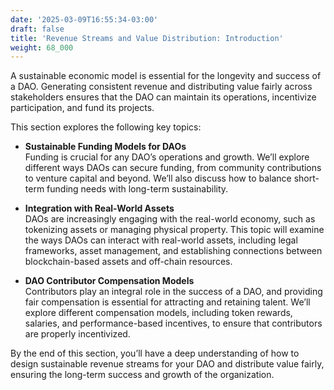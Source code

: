 ```yaml
---
date: '2025-03-09T16:55:34-03:00'
draft: false
title: 'Revenue Streams and Value Distribution: Introduction'
weight: 68_000
---
```


A sustainable economic model is essential for the longevity and success of a DAO. Generating consistent revenue and distributing value fairly across stakeholders ensures that the DAO can maintain its operations, incentivize participation, and fund its projects. 

This section explores the following key topics:

- **Sustainable Funding Models for DAOs**  
  Funding is crucial for any DAO’s operations and growth. We’ll explore different ways DAOs can secure funding, from community contributions to venture capital and beyond. We’ll also discuss how to balance short-term funding needs with long-term sustainability.

- **Integration with Real-World Assets**  
  DAOs are increasingly engaging with the real-world economy, such as tokenizing assets or managing physical property. This topic will examine the ways DAOs can interact with real-world assets, including legal frameworks, asset management, and establishing connections between blockchain-based assets and off-chain resources.

- **DAO Contributor Compensation Models**  
  Contributors play an integral role in the success of a DAO, and providing fair compensation is essential for attracting and retaining talent. We’ll explore different compensation models, including token rewards, salaries, and performance-based incentives, to ensure that contributors are properly incentivized.

By the end of this section, you’ll have a deep understanding of how to design sustainable revenue streams for your DAO and distribute value fairly, ensuring the long-term success and growth of the organization.

